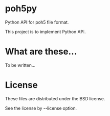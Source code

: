 # poh5py
Python API for poh5 file format.

This project is to implement Python API.

# What are these...

To be written...

# License

These files are distributed under the BSD license.

See the license by --license option.
